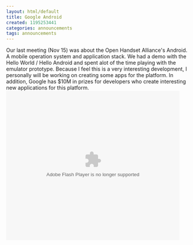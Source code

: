 ```yaml
---
layout: html/default
title: Google Android
created: 1195253441
categories: announcements
tags: announcements
---
```

Our last meeting (Nov 15) was about the Open Handset Alliance's Android. A mobile operation system and application stack. We had a demo with the Hello World / Hello Android and spent alot of the time playing with the emulator prototype. Because I feel this is a very interesting development, I personally will be working on creating some apps for the platform. In addition, Google has $10M in prizes for developers who create interesting new applications for this platform.<object width="470" height="406"><param name="movie" value="http://www.youtube.com/p/5CE8623916B0E2FF"><param name="wmode" value="transparent"><embed src="http://www.youtube.com/p/5CE8623916B0E2FF" type="application/x-shockwave-flash" width="470" height="406" wmode="transparent"></object>

